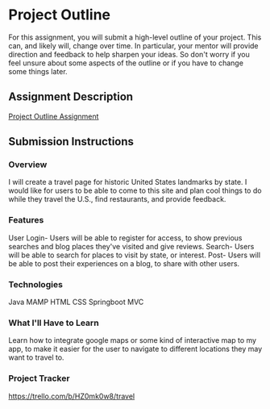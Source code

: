 # Project Outline
For this assignment, you will submit a high-level outline of your project. This can, and likely will, change over time. In particular, your mentor will provide direction and feedback to help sharpen your ideas. So don't worry if you feel unsure about some aspects of the outline or if you have to change some things later.

## Assignment Description
[Project Outline Assignment](https://education.launchcode.org/liftoff/modules/assignments/project-outline)

## Submission Instructions

### Overview
I will create a travel page for historic United States landmarks by state. I would like for users to be able to come to this site and plan cool things to do while they travel the U.S., find restaurants, and provide feedback. 
### Features
User Login- Users will be able to register for access, to show previous searches and blog places they've visited and give reviews.
Search- Users will be able to search for places to visit by state, or interest. 
Post- Users will be able to post their experiences on a blog, to share with other users. 
### Technologies
Java
MAMP
HTML
CSS
Springboot MVC
### What I'll Have to Learn
Learn how to integrate google maps or some kind of interactive map to my app, to make it easier for the user to navigate to different locations they may want to travel to.
### Project Tracker
https://trello.com/b/HZ0mk0w8/travel
